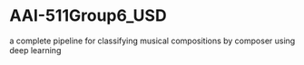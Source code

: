 # AAI-511Group6_USD
a complete pipeline for classifying musical compositions by composer using deep learning
